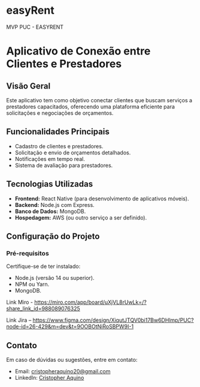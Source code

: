 # easyRent
MVP PUC - EASYRENT

# Aplicativo de Conexão entre Clientes e Prestadores

## Visão Geral
Este aplicativo tem como objetivo conectar clientes que buscam serviços a prestadores capacitados, oferecendo uma plataforma eficiente para solicitações e negociações de orçamentos.

## Funcionalidades Principais
- Cadastro de clientes e prestadores.
- Solicitação e envio de orçamentos detalhados.
- Notificações em tempo real.
- Sistema de avaliação para prestadores.

## Tecnologias Utilizadas
- **Frontend:** React Native (para desenvolvimento de aplicativos móveis).
- **Backend:** Node.js com Express.
- **Banco de Dados:** MongoDB.
- **Hospedagem:** AWS (ou outro serviço a ser definido).

## Configuração do Projeto
### Pré-requisitos
Certifique-se de ter instalado:
- Node.js (versão 14 ou superior).
- NPM ou Yarn.
- MongoDB.

Link Miro - https://miro.com/app/board/uXjVL8rUwLk=/?share_link_id=988089076325

Link Jira –   https://www.figma.com/design/XiqutJTQV0bi17Bw6DHlmp/PUC?node-id=26-429&m=dev&t=9OOBOtNiRoSBPW9I-1


## Contato
Em caso de dúvidas ou sugestões, entre em contato:
- Email: cristopheraquino20@gmail.com
- LinkedIn: [Cristopher Aquino](www.linkedin.com/in/cristopher-aquino-4992b251)

